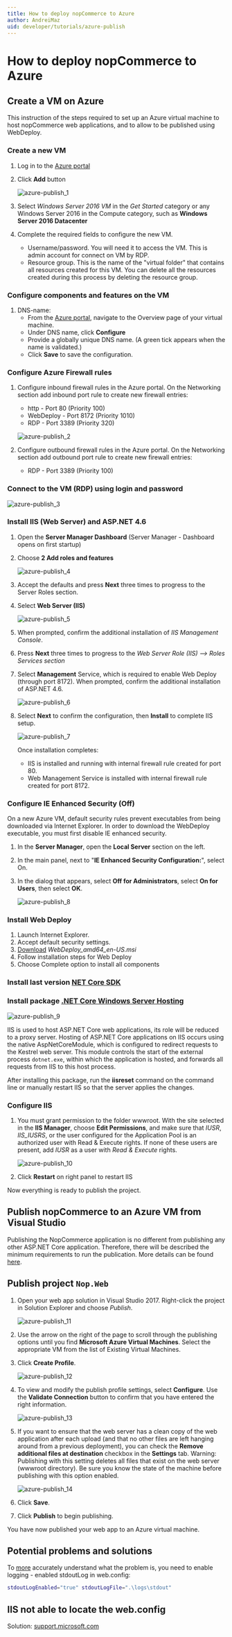 ```yaml
---
title: How to deploy nopCommerce to Azure
author: AndreiMaz
uid: developer/tutorials/azure-publish
---
```

# How to deploy nopCommerce to Azure

## Create a VM on Azure

This instruction of the steps required to set up an Azure virtual machine to host nopCommerce web applications, and to allow to be published using WebDeploy.

### Create a new VM

1. Log in to the [Azure portal](https://portal.azure.com/)
1. Click **Add** button

    ![azure-publish_1](_static/azure-publish/azure-publish_1.png)

1. Select *Windows Server 2016 VM* in the *Get Started* category or any Windows Server 2016 in the Compute category, such as **Windows Server 2016 Datacenter**
1. Complete the required fields to configure the new VM.
    - Username/password. You will need it to access the VM. This is admin account for connect on VM by RDP.
    - Resource group. This is the name of the "virtual folder" that contains all resources created for this VM. You can delete all the resources created during this process by deleting the resource group.

### Configure components and features on the VM

1. DNS-name:
    - From the [Azure portal](https://portal.azure.com/), navigate to the Overview page of your virtual machine.
    - Under DNS name, click **Configure**
    - Provide a globally unique DNS name. (A green tick appears when the name is validated.)
    - Click **Save** to save the configuration.

### Configure Azure Firewall rules

1. Configure inbound firewall rules in the Azure portal. On the Networking section add inbound port rule to create new firewall entries:
    - http - Port 80 (Priority 100)
    - WebDeploy - Port 8172 (Priority 1010)
    - RDP - Port 3389 (Priority 320)

    ![azure-publish_2](_static/azure-publish/azure-publish_2.png)

2. Configure outbound firewall rules in the Azure portal. On the Networking section add outbound port rule to create new firewall entries:
    - RDP - Port 3389 (Priority 100)

### Connect to the VM (RDP) using login and password

![azure-publish_3](_static/azure-publish/azure-publish_3.png)

### Install IIS (Web Server) and ASP.NET 4.6

1. Open the **Server Manager Dashboard** (Server Manager - Dashboard opens on first startup)
1. Choose **2 Add roles and features**

    ![azure-publish_4](_static/azure-publish/azure-publish_4.png)

1. Accept the defaults and press **Next** three times to progress to the Server Roles section.
1. Select **Web Server (IIS)**

    ![azure-publish_5](_static/azure-publish/azure-publish_5.png)

1. When prompted, confirm the additional installation of *IIS Management Console*.
1. Press **Next** three times to progress to the *Web Server Role (IIS) --> Roles Services section*
1. Select **Management** Service, which is required to enable Web Deploy (through port 8172). When prompted, confirm the additional installation of ASP.NET 4.6.

    ![azure-publish_6](_static/azure-publish/azure-publish_6.png)

1. Select **Next** to confirm the configuration, then **Install** to complete IIS setup.

    ![azure-publish_7](_static/azure-publish/azure-publish_7.png)

    Once installation completes:
    - IIS is installed and running with internal firewall rule created for port 80.
    - Web Management Service is installed with internal firewall rule created for port 8172.

### Configure IE Enhanced Security (Off)

On a new Azure VM, default security rules prevent executables from being downloaded via Internet Explorer. In order to download the WebDeploy executable, you must first disable IE enhanced security.

1. In the **Server Manager**, open the **Local Server** section on the left.
1. In the main panel, next to "**IE Enhanced Security Configuration:**", select On.
1. In the dialog that appears, select **Off for Administrators**, select **On for Users**, then select **OK**.

    ![azure-publish_8](_static/azure-publish/azure-publish_8.png)

### Install Web Deploy

1. Launch Internet Explorer.
1. Accept default security settings.
1. [Download](https://www.microsoft.com/download/details.aspx?id=43717) *WebDeploy_amd64_en-US.msi*
1. Follow installation steps for Web Deploy
1. Choose Complete option to install all components

### Install last version [NET Core SDK](https://www.microsoft.com/net/download/all)

### Install package [.NET Core Windows Server Hosting](https://www.microsoft.com/net/download/all)

![azure-publish_9](_static/azure-publish/azure-publish_9.png)

IIS is used to host ASP.NET Core web applications, its role will be reduced to a proxy server. Hosting of ASP.NET Core applications on IIS occurs using the native AspNetCoreModule, which is configured to redirect requests to the Kestrel web server. This module controls the start of the external process `dotnet.exe`, within which the application is hosted, and forwards all requests from IIS to this host process.

After installing this package, run the **iisreset** command on the command line or manually restart IIS so that the server applies the changes.

### Configure IIS

1. You must grant permission to the folder wwwroot. With the site selected in the **IIS Manager**, choose **Edit Permissions**, and make sure that *IUSR*, *IIS_IUSRS*, or the user configured for the Application Pool is an authorized user with Read & Execute rights. If none of these users are present, add *IUSR* as a user with *Read & Execute* rights.

    ![azure-publish_10](_static/azure-publish/azure-publish_10.png)

1. Click **Restart** on right panel to restart IIS

Now everything is ready to publish the project.

## Publish nopCommerce to an Azure VM from Visual Studio

Publishing the NopCommerce application is no different from publishing any other ASP.NET Core application. Therefore, there will be described the minimum requirements to run the publication. More details can be found [here](https://docs.microsoft.com/aspnet/core/tutorials/publish-to-azure-webapp-using-vs?view=aspnetcore-2.1#deploy-the-app-to-azure).

## Publish project `Nop.Web`

1. Open your web app solution in Visual Studio 2017. Right-click the project in Solution Explorer and choose *Publish*.

    ![azure-publish_11](_static/azure-publish/azure-publish_11.png)

1. Use the arrow on the right of the page to scroll through the publishing options until you find **Microsoft Azure Virtual Machines**. Select the appropriate VM from the list of Existing Virtual Machines.
1. Click **Create Profile**.

    ![azure-publish_12](_static/azure-publish/azure-publish_12.png)

1. To view and modify the publish profile settings, select **Configure**. Use the **Validate Connection** button to confirm that you have entered the right information.

    ![azure-publish_13](_static/azure-publish/azure-publish_13.png)

1. If you want to ensure that the web server has a clean copy of the web application after each upload (and that no other files are left hanging around from a previous deployment), you can check the **Remove additional files at destination** checkbox in the **Settings** tab. Warning: Publishing with this setting deletes all files that exist on the web server (wwwroot directory). Be sure you know the state of the machine before publishing with this option enabled.

    ![azure-publish_14](_static/azure-publish/azure-publish_14.png)

1. Click **Save**.
1. Click **Publish** to begin publishing.

You have now published your web app to an Azure virtual machine.

## Potential problems and solutions

To [more](https://docs.microsoft.com/aspnet/core/host-and-deploy/aspnet-core-module?view=aspnetcore-2.0) accurately understand what the problem is, you need to enable logging - enabled stdoutLog in web.config:

```sh
stdoutLogEnabled="true" stdoutLogFile=".\logs\stdout"
```

## IIS not able to locate the web.config

Solution:  [support.microsoft.com](http://support.microsoft.com/kb/942055)

